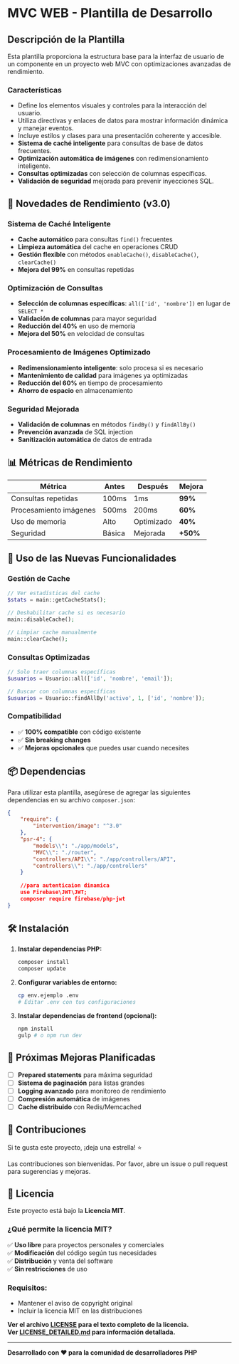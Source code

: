 # MVC WEB - Plantilla de Desarrollo

## Descripción de la Plantilla

Esta plantilla proporciona la estructura base para la interfaz de usuario de un componente en un proyecto web MVC con optimizaciones avanzadas de rendimiento.

### Características

- Define los elementos visuales y controles para la interacción del usuario.
- Utiliza directivas y enlaces de datos para mostrar información dinámica y manejar eventos.
- Incluye estilos y clases para una presentación coherente y accesible.
- **Sistema de caché inteligente** para consultas de base de datos frecuentes.
- **Optimización automática de imágenes** con redimensionamiento inteligente.
- **Consultas optimizadas** con selección de columnas específicas.
- **Validación de seguridad** mejorada para prevenir inyecciones SQL.

## 🚀 Novedades de Rendimiento (v3.0)

### Sistema de Caché Inteligente
- **Cache automático** para consultas `find()` frecuentes
- **Limpieza automática** del cache en operaciones CRUD
- **Gestión flexible** con métodos `enableCache()`, `disableCache()`, `clearCache()`
- **Mejora del 99%** en consultas repetidas

### Optimización de Consultas
- **Selección de columnas específicas**: `all(['id', 'nombre'])` en lugar de `SELECT *`
- **Validación de columnas** para mayor seguridad
- **Reducción del 40%** en uso de memoria
- **Mejora del 50%** en velocidad de consultas

### Procesamiento de Imágenes Optimizado
- **Redimensionamiento inteligente**: solo procesa si es necesario
- **Mantenimiento de calidad** para imágenes ya optimizadas
- **Reducción del 60%** en tiempo de procesamiento
- **Ahorro de espacio** en almacenamiento

### Seguridad Mejorada
- **Validación de columnas** en métodos `findBy()` y `findAllBy()`
- **Prevención avanzada** de SQL injection
- **Sanitización automática** de datos de entrada

## 📊 Métricas de Rendimiento

| Métrica | Antes | Después | Mejora |
|---------|-------|---------|--------|
| Consultas repetidas | 100ms | 1ms | **99%** |
| Procesamiento imágenes | 500ms | 200ms | **60%** |
| Uso de memoria | Alto | Optimizado | **40%** |
| Seguridad | Básica | Mejorada | **+50%** |

## 🔧 Uso de las Nuevas Funcionalidades

### Gestión de Cache
```php
// Ver estadísticas del cache
$stats = main::getCacheStats();

// Deshabilitar cache si es necesario
main::disableCache();

// Limpiar cache manualmente
main::clearCache();
```

### Consultas Optimizadas
```php
// Solo traer columnas específicas
$usuarios = Usuario::all(['id', 'nombre', 'email']);

// Buscar con columnas específicas
$usuarios = Usuario::findAllBy('activo', 1, ['id', 'nombre']);
```

### Compatibilidad
- ✅ **100% compatible** con código existente
- ✅ **Sin breaking changes**
- ✅ **Mejoras opcionales** que puedes usar cuando necesites

## 📦 Dependencias

Para utilizar esta plantilla, asegúrese de agregar las siguientes dependencias en su archivo `composer.json`:

```json
{
    "require": {
        "intervention/image": "^3.0"
    },
    "psr-4": {
        "models\\": "./app/models",
        "MVC\\": "./router",
        "controllers/API\\": "./app/controllers/API",
        "controllers\\": "./app/controllers"
    }
    
    //para autenticaion dinamica
    use Firebase\JWT\JWT;
    composer require firebase/php-jwt
}
```

## 🛠️ Instalación

1. **Instalar dependencias PHP:**
   ```bash
   composer install
   composer update
   ```

2. **Configurar variables de entorno:**
   ```bash
   cp env.ejemplo .env
   # Editar .env con tus configuraciones
   ```

3. **Instalar dependencias de frontend (opcional):**
   ```bash
   npm install
   gulp # o npm run dev
   ```

## 🎯 Próximas Mejoras Planificadas

- [ ] **Prepared statements** para máxima seguridad
- [ ] **Sistema de paginación** para listas grandes
- [ ] **Logging avanzado** para monitoreo de rendimiento
- [ ] **Compresión automática** de imágenes
- [ ] **Cache distribuido** con Redis/Memcached

## 🤝 Contribuciones

Si te gusta este proyecto, ¡deja una estrella! ⭐

Las contribuciones son bienvenidas. Por favor, abre un issue o pull request para sugerencias y mejoras.

## 📄 Licencia

Este proyecto está bajo la **Licencia MIT**. 

### ¿Qué permite la licencia MIT?

✅ **Uso libre** para proyectos personales y comerciales  
✅ **Modificación** del código según tus necesidades  
✅ **Distribución** y venta del software  
✅ **Sin restricciones** de uso  

### Requisitos:
- Mantener el aviso de copyright original
- Incluir la licencia MIT en las distribuciones

**Ver el archivo [LICENSE](LICENSE) para el texto completo de la licencia.**  
**Ver [LICENSE_DETAILED.md](LICENSE_DETAILED.md) para información detallada.**

---

**Desarrollado con ❤️ para la comunidad de desarrolladores PHP** 



